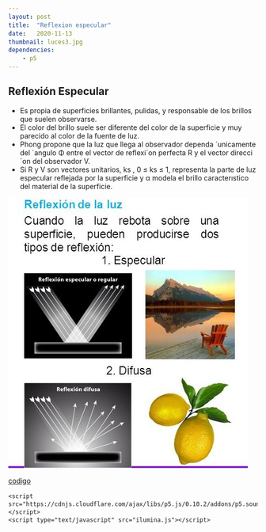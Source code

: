 ```yaml
---
layout: post
title:  "Reflexion especular"
date:   2020-11-13
thumbnail: luces3.jpg
dependencies:
    - p5
---
```


## Reflexión Especular

- Es propia de superficies brillantes, pulidas, y responsable de los
brillos que suelen observarse.
- El color del brillo suele ser diferente del color de la superficie y muy
parecido al color de la fuente de luz.
- Phong propone que la luz que llega al observador dependa
´unicamente del ´angulo Φ entre el vector de reflexi´on perfecta R y el
vector direcci´on del observador V.
- Si R y V son vectores unitarios, ks
, 0 ≤ ks ≤ 1, representa la parte
de luz especular reflejada por la superficie y α modela el brillo
caracterıstico del material de la superficie.

![alt text](reflexion.jpg "tipos de reflexión")


<a href="https://github.com/visualcomputingcoders/visualcomputingcoders/blob/master/_projects/especular/ilumina.js"> codigo </a>

<div id="simple-sketch-holder">
 
  <script src="https://cdnjs.cloudflare.com/ajax/libs/p5.js/0.10.2/p5.js"></script>
    <script src="https://cdnjs.cloudflare.com/ajax/libs/p5.js/0.10.2/addons/p5.sound.min.js"></script>
    <script type="text/javascript" src="ilumina.js"></script>
</div>



